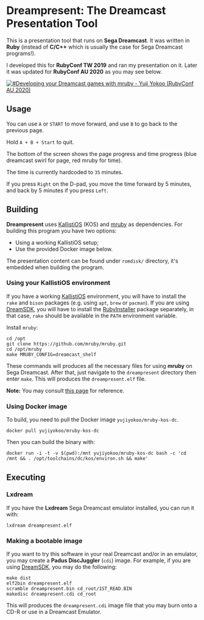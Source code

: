 
# Dreampresent: The Dreamcast Presentation Tool

This is a presentation tool that runs on **Sega Dreamcast**.  It was written in **Ruby** (instead of **C/C++** which is usually the case for Sega Dreamcast programs!).

I developed this for **RubyConf TW 2019** and ran my presentation on it. Later it was updated for **RubyConf AU 2020** as you may see below.

[![#Developing your Dreamcast games with mruby - Yuji Yokoo (RubyConf AU 2020)](https://img.youtube.com/vi/ni-1x5Esa_o/0.jpg)](https://www.youtube.com/watch?v=ni-1x5Esa_o)

## Usage

You can use `A` or `START` to move forward, and use `B` to go back to the previous page.

Hold `A + B + Start` to quit.

The bottom of the screen shows the page progress and time progress (blue dreamcast swirl for page, red mruby for time).

The time is currently hardcoded to `35` minutes.

If you press `Right` on the D-pad, you move the time forward by 5 minutes, and back by 5 minutes if you press `Left`.

## Building
**Dreampresent** uses [KallistiOS](http://gamedev.allusion.net/softprj/kos/) (KOS) and [mruby](https://mruby.org/) as dependencies. For building this program you have two options: 
* Using a working KallistiOS setup;
* Use the provided Docker image below.

The presentation content can be found under `romdisk/` directory, it's embedded when building the program.

### Using your KallistiOS environment

If you have a working [KallistiOS](http://gamedev.allusion.net/softprj/kos/) environment, you will have to install the `rake` and `bison` packages (e.g. using `apt`, `brew` or `pacman`). If you are using [DreamSDK](https://dreamsdk.org), you will have to install the [RubyInstaller](https://rubyinstaller.org/) package separately, in that case, `rake` should be available in the `PATH` environment variable.

Install  `mruby`:

	cd /opt
	git clone https://github.com/mruby/mruby.git
	cd /opt/mruby
	make MRUBY_CONFIG=dreamcast_shelf

These commands will produces all the necessary files for using **mruby** on Sega Dreamcast. After that, just navigate to the `dreampresent` directory then enter `make`. This will produces the `dreampresent.elf` file.

**Note:** You may consult [this page](https://dreamcast.wiki/Using_Ruby_for_Sega_Dreamcast_development) for reference.

### Using Docker image

To build, you need to pull the Docker image `yujiyokoo/mruby-kos-dc`.

	docker pull yujiyokoo/mruby-kos-dc

Then you can build the binary with:

	docker run -i -t -v $(pwd):/mnt yujiyokoo/mruby-kos-dc bash -c 'cd /mnt && . /opt/toolchains/dc/kos/environ.sh && make'

## Executing

### Lxdream

If you have the **Lxdream** Sega Dreamcast emulator installed, you can run it with:

	lxdream dreampresent.elf

### Making a bootable image

If you want to try this software in your real Dreamcast and/or in an emulator, you may create a **Padus DiscJuggler** (`cdi`) image. For example, if you are using [DreamSDK](https://dreamsdk.org), you may do the following:

	make dist
	elf2bin dreampresent.elf
	scramble dreampresent.bin cd_root/1ST_READ.BIN
	makedisc dreampresent.cdi cd_root

This will produces the `dreampresent.cdi` image file that you may burn onto a CD-R or use in a Dreamcast Emulator.
